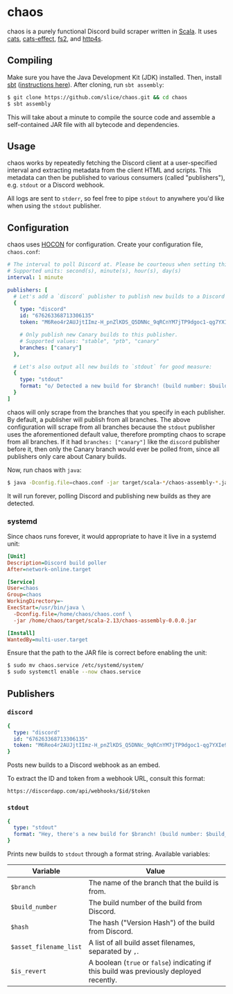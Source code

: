 # chaos

chaos is a purely functional Discord build scraper written in [Scala]. It uses
[cats], [cats-effect], [fs2], and [http4s].

[cats]: https://typelevel.org/cats
[cats-effect]: https://typelevel.org/cats-effect
[fs2]: https://fs2.io
[scala]: https://www.scala-lang.org
[http4s]: https://http4s.org
[sbt]: https://www.scala-sbt.org
[hocon]: https://github.com/lightbend/config/blob/master/HOCON.md

## Compiling

Make sure you have the Java Development Kit (JDK) installed. Then, install [sbt]
([instructions here](https://www.scala-sbt.org/1.x/docs/Setup.html)). After
cloning, run `sbt assembly`:

```sh
$ git clone https://github.com/slice/chaos.git && cd chaos
$ sbt assembly
```

This will take about a minute to compile the source code and assemble a
self-contained JAR file with all bytecode and dependencies.

## Usage

chaos works by repeatedly fetching the Discord client at a user-specified
interval and extracting metadata from the client HTML and scripts. This metadata
can then be published to various consumers (called "publishers"), e.g. `stdout`
or a Discord webhook.

All logs are sent to `stderr`, so feel free to pipe `stdout` to anywhere you'd
like when using the `stdout` publisher.

## Configuration

chaos uses [HOCON] for configuration. Create your configuration file,
`chaos.conf`:

```yaml
# The interval to poll Discord at. Please be courteous when setting this value.
# Supported units: second(s), minute(s), hour(s), day(s)
interval: 1 minute

publishers: [
  # Let's add a `discord` publisher to publish new builds to a Discord webhook.
  {
    type: "discord"
    id: "676263368713306135"
    token: "M6Reo4r2AUJjtIImz-H_pnZlKDS_Q5DNNc_9qRCnYM7jTP9dgoc1-qg7YXIe9JbNvzOL"

    # Only publish new Canary builds to this publisher.
    # Supported values: "stable", "ptb", "canary"
    branches: ["canary"]
  },

  # Let's also output all new builds to `stdout` for good measure:
  {
    type: "stdout"
    format: "o/ Detected a new build for $branch! (build number: $build_number)"
  }
]
```

chaos will only scrape from the branches that you specify in each publisher. By
default, a publisher will publish from all branches. The above configuration
will scrape from all branches because the `stdout` publisher uses the
aforementioned default value, therefore prompting chaos to scrape from all
branches. If it had `branches: ["canary"]` like the `discord` publisher before
it, then only the Canary branch would ever be polled from, since all publishers
only care about Canary builds.

Now, run chaos with `java`:

```sh
$ java -Dconfig.file=chaos.conf -jar target/scala-*/chaos-assembly-*.jar
```

It will run forever, polling Discord and publishing new builds as they are
detected.

### systemd

Since chaos runs forever, it would appropriate to have it live in a systemd
unit:

```ini
[Unit]
Description=Discord build poller
After=network-online.target

[Service]
User=chaos
Group=chaos
WorkingDirectory=~
ExecStart=/usr/bin/java \
  -Dconfig.file=/home/chaos/chaos.conf \
  -jar /home/chaos/target/scala-2.13/chaos-assembly-0.0.0.jar

[Install]
WantedBy=multi-user.target
```

Ensure that the path to the JAR file is correct before enabling the unit:

```sh
$ sudo mv chaos.service /etc/systemd/system/
$ sudo systemctl enable --now chaos.service
```

## Publishers

### `discord`

```yaml
{
  type: "discord"
  id: "676263368713306135"
  token: "M6Reo4r2AUJjtIImz-H_pnZlKDS_Q5DNNc_9qRCnYM7jTP9dgoc1-qg7YXIe9JbNvzOL"
}
```

Posts new builds to a Discord webhook as an embed.

To extract the ID and token from a webhook URL, consult this format:

```
https://discordapp.com/api/webhooks/$id/$token
```

### `stdout`

```yaml
{
  type: "stdout"
  format: "Hey, there's a new build for $branch! (build number: $build_number)"
}
```

Prints new builds to `stdout` through a format string. Available variables:

| Variable               | Value                                                                                    |
| ---------------------- | ---------------------------------------------------------------------------------------- |
| `$branch`              | The name of the branch that the build is from.                                           |
| `$build_number`        | The build number of the build from Discord.                                              |
| `$hash`                | The hash ("Version Hash") of the build from Discord.                                     |
| `$asset_filename_list` | A list of all build asset filenames, separated by `,`.                                   |
| `$is_revert`           | A boolean (`true` or `false`) indicating if this build was previously deployed recently. |
